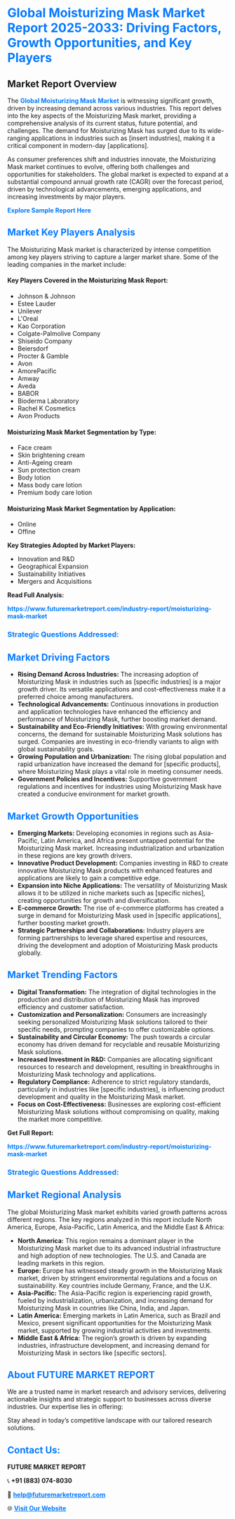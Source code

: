 <h1 style="color: #007BFF;">Global Moisturizing Mask Market Report 2025-2033: Driving Factors, Growth Opportunities, and Key Players</h1>

<section id="overview">
<h2>Market Report Overview</h2>
<p>The <a href="https://www.futuremarketreport.com/industry-report/moisturizing-mask-market" style="color: #007BFF; text-decoration: none;"><strong>Global Moisturizing Mask Market</strong></a> is witnessing significant growth, driven by increasing demand across various industries. This report delves into the key aspects of the Moisturizing Mask market, providing a comprehensive analysis of its current status, future potential, and challenges. The demand for Moisturizing Mask has surged due to its wide-ranging applications in industries such as [insert industries], making it a critical component in modern-day [applications].</p>
<p>As consumer preferences shift and industries innovate, the Moisturizing Mask market continues to evolve, offering both challenges and opportunities for stakeholders. The global market is expected to expand at a substantial compound annual growth rate (CAGR) over the forecast period, driven by technological advancements, emerging applications, and increasing investments by major players.</p>
</section>

<section id="overview">
<p><a href="https://www.futuremarketreport.com/request-sample/reportId=33634" style="color: #007BFF; text-decoration: none;"><strong>Explore Sample Report Here</strong></a></p>
</section>

<section id="key-players">
<h2 style="color: #007BFF;">Market Key Players Analysis</h2>
<p>The Moisturizing Mask market is characterized by intense competition among key players striving to capture a larger market share. Some of the leading companies in the market include:</p>
<h4>Key Players Covered in the Moisturizing Mask Report:</h4>
<ul><li>Johnson &amp; Johnson</li><li>Estee Lauder</li><li>Unilever</li><li>L&#039;Oreal</li><li>Kao Corporation</li><li>Colgate-Palmolive Company</li><li>Shiseido Company</li><li>Beiersdorf</li><li>Procter &amp; Gamble</li><li>Avon</li><li>AmorePacific</li><li>Amway</li><li>Aveda</li><li>BABOR</li><li>Bioderma Laboratory</li><li>Rachel K Cosmetics</li><li>Avon Products</li></ul>
<h4>Moisturizing Mask Market Segmentation by Type:</h4>
<ul><li>Face cream</li><li>Skin brightening cream</li><li>Anti-Ageing cream</li><li>Sun protection cream</li><li>Body lotion</li><li>Mass body care lotion</li><li>Premium body care lotion</li></ul>

<h4>Moisturizing Mask Market Segmentation by Application:</h4>
<ul><li>Online</li><li>Offine</li></ul>
<p><strong>Key Strategies Adopted by Market Players:</strong></p>
<ul>
<li>Innovation and R&D</li>
<li>Geographical Expansion</li>
<li>Sustainability Initiatives</li>
<li>Mergers and Acquisitions</li>
</ul>
</section>

<section>
<p><strong>Read Full Analysis: </strong></p><a href="https://www.futuremarketreport.com/industry-report/moisturizing-mask-market" style="color: #007BFF; text-decoration: none;"><strong>https://www.futuremarketreport.com/industry-report/moisturizing-mask-market</strong></a>
<h3 style="color: #007BFF;">Strategic Questions Addressed:</h3>
</section>

<section id="driving-factors">
<h2 style="color: #007BFF;">Market Driving Factors</h2>
<ul>
<li><strong>Rising Demand Across Industries:</strong> The increasing adoption of Moisturizing Mask in industries such as [specific industries] is a major growth driver. Its versatile applications and cost-effectiveness make it a preferred choice among manufacturers.</li>
<li><strong>Technological Advancements:</strong> Continuous innovations in production and application technologies have enhanced the efficiency and performance of Moisturizing Mask, further boosting market demand.</li>
<li><strong>Sustainability and Eco-Friendly Initiatives:</strong> With growing environmental concerns, the demand for sustainable Moisturizing Mask solutions has surged. Companies are investing in eco-friendly variants to align with global sustainability goals.</li>
<li><strong>Growing Population and Urbanization:</strong> The rising global population and rapid urbanization have increased the demand for [specific products], where Moisturizing Mask plays a vital role in meeting consumer needs.</li>
<li><strong>Government Policies and Incentives:</strong> Supportive government regulations and incentives for industries using Moisturizing Mask have created a conducive environment for market growth.</li>
</ul>
</section>

<section id="growth-opportunities">
<h2 style="color: #007BFF;">Market Growth Opportunities</h2>
<ul>
<li><strong>Emerging Markets:</strong> Developing economies in regions such as Asia-Pacific, Latin America, and Africa present untapped potential for the Moisturizing Mask market. Increasing industrialization and urbanization in these regions are key growth drivers.</li>
<li><strong>Innovative Product Development:</strong> Companies investing in R&D to create innovative Moisturizing Mask products with enhanced features and applications are likely to gain a competitive edge.</li>
<li><strong>Expansion into Niche Applications:</strong> The versatility of Moisturizing Mask allows it to be utilized in niche markets such as [specific niches], creating opportunities for growth and diversification.</li>
<li><strong>E-commerce Growth:</strong> The rise of e-commerce platforms has created a surge in demand for Moisturizing Mask used in [specific applications], further boosting market growth.</li>
<li><strong>Strategic Partnerships and Collaborations:</strong> Industry players are forming partnerships to leverage shared expertise and resources, driving the development and adoption of Moisturizing Mask products globally.</li>
</ul>
</section>

<section id="trending-factors">
<h2 style="color: #007BFF;">Market Trending Factors</h2>
<ul>
<li><strong>Digital Transformation:</strong> The integration of digital technologies in the production and distribution of Moisturizing Mask has improved efficiency and customer satisfaction.</li>
<li><strong>Customization and Personalization:</strong> Consumers are increasingly seeking personalized Moisturizing Mask solutions tailored to their specific needs, prompting companies to offer customizable options.</li>
<li><strong>Sustainability and Circular Economy:</strong> The push towards a circular economy has driven demand for recyclable and reusable Moisturizing Mask solutions.</li>
<li><strong>Increased Investment in R&D:</strong> Companies are allocating significant resources to research and development, resulting in breakthroughs in Moisturizing Mask technology and applications.</li>
<li><strong>Regulatory Compliance:</strong> Adherence to strict regulatory standards, particularly in industries like [specific industries], is influencing product development and quality in the Moisturizing Mask market.</li>
<li><strong>Focus on Cost-Effectiveness:</strong> Businesses are exploring cost-efficient Moisturizing Mask solutions without compromising on quality, making the market more competitive.</li>
</ul>
</section>

<section>
<p><strong>Get Full Report: </strong></p><a href="https://www.futuremarketreport.com/industry-report/moisturizing-mask-market" style="color: #007BFF; text-decoration: none;"><strong>https://www.futuremarketreport.com/industry-report/moisturizing-mask-market</strong></a>
<h3 style="color: #007BFF;">Strategic Questions Addressed:</h3>
</section>


<section id="regional-analysis">
<h2 style="color: #007BFF;">Market Regional Analysis</h2>
<p>The global Moisturizing Mask market exhibits varied growth patterns across different regions. The key regions analyzed in this report include North America, Europe, Asia-Pacific, Latin America, and the Middle East & Africa:</p>
<ul>
<li><strong>North America:</strong> This region remains a dominant player in the Moisturizing Mask market due to its advanced industrial infrastructure and high adoption of new technologies. The U.S. and Canada are leading markets in this region.</li>
<li><strong>Europe:</strong> Europe has witnessed steady growth in the Moisturizing Mask market, driven by stringent environmental regulations and a focus on sustainability. Key countries include Germany, France, and the U.K.</li>
<li><strong>Asia-Pacific:</strong> The Asia-Pacific region is experiencing rapid growth, fueled by industrialization, urbanization, and increasing demand for Moisturizing Mask in countries like China, India, and Japan.</li>
<li><strong>Latin America:</strong> Emerging markets in Latin America, such as Brazil and Mexico, present significant opportunities for the Moisturizing Mask market, supported by growing industrial activities and investments.</li>
<li><strong>Middle East & Africa:</strong> The region’s growth is driven by expanding industries, infrastructure development, and increasing demand for Moisturizing Mask in sectors like [specific sectors].</li>
</ul>
</section>

<footer>
<h2 style="color: #007BFF;">About FUTURE MARKET REPORT</h2>
<p>We are a trusted name in market research and advisory services, delivering actionable insights and strategic support to businesses across diverse industries. Our expertise lies in offering:</p>

<p>Stay ahead in today’s competitive landscape with our tailored research solutions.</p>

<h2 style="color: #007BFF;">Contact Us:</h2>
<p><strong>FUTURE MARKET REPORT</strong></p>
<p>📞 <strong>+91 (883) 074-8030</strong></p>
<p>📧 <strong><a href="mailto:help@futuremarketreport.com" style="color: #007BFF;">help@futuremarketreport.com</a></strong></p>
<p>🌐 <strong><a href="https://www.futuremarketreport.com/" style="color: #007BFF;">Visit Our Website</a></strong></p>
</footer>